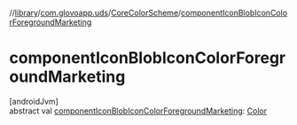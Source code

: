 //[library](../../../index.md)/[com.glovoapp.uds](../index.md)/[CoreColorScheme](index.md)/[componentIconBlobIconColorForegroundMarketing](component-icon-blob-icon-color-foreground-marketing.md)

# componentIconBlobIconColorForegroundMarketing

[androidJvm]\
abstract val [componentIconBlobIconColorForegroundMarketing](component-icon-blob-icon-color-foreground-marketing.md): [Color](https://developer.android.com/reference/kotlin/androidx/compose/ui/graphics/Color.html)
